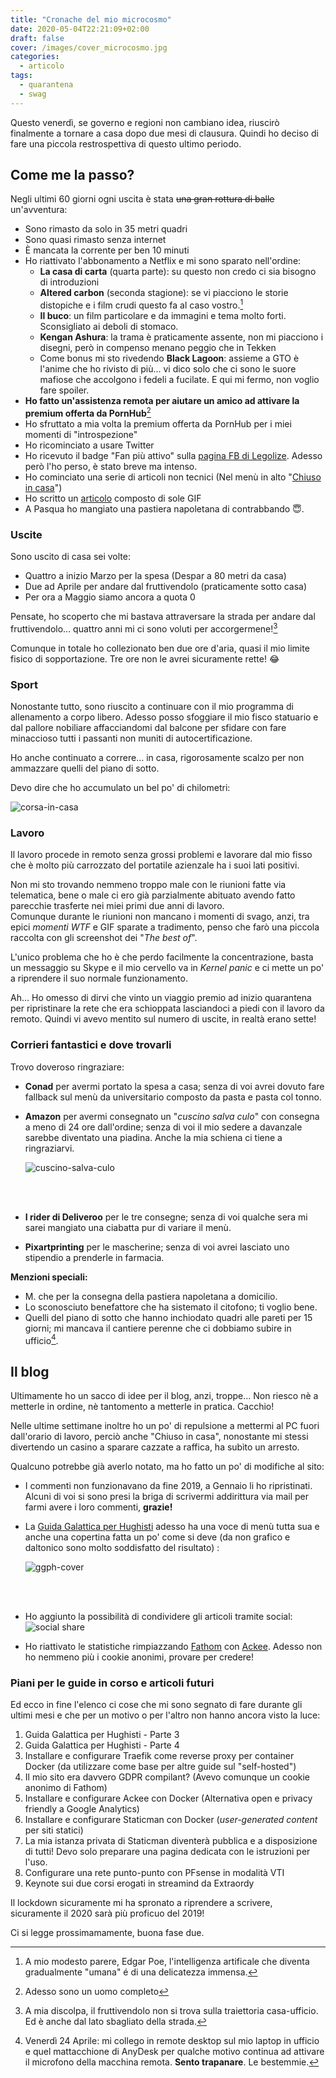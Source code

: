 ```yaml
---
title: "Cronache del mio microcosmo"
date: 2020-05-04T22:21:09+02:00
draft: false
cover: /images/cover_microcosmo.jpg
categories:
  - articolo
tags:
  - quarantena
  - swag
---
```

Questo venerdì, se governo e regioni non cambiano idea, riuscirò finalmente a tornare a casa dopo due mesi di clausura. Quindi ho deciso di fare una piccola restrospettiva di questo ultimo periodo.

## Come me la passo?
Negli ultimi 60 giorni ogni uscita è stata ~~una gran rottura di balle~~ un'avventura:

* Sono rimasto da solo in 35 metri quadri
* Sono quasi rimasto senza internet
* È mancata la corrente per ben 10 minuti
* Ho riattivato l'abbonamento a Netflix e mi sono sparato nell'ordine:
    * **La casa di carta** (quarta parte): su questo non credo ci sia bisogno di introduzioni
    * **Altered carbon** (seconda stagione): se vi piacciono le storie distopiche e i film crudi questo fa al caso vostro.[^A]
    * **Il buco**: un film particolare e da immagini e tema molto forti. Sconsigliato ai deboli di stomaco.
    * **Kengan Ashura**: la trama è praticamente assente, non mi piacciono i disegni, però in compenso menano peggio che in Tekken
    * Come bonus mi sto rivedendo **Black Lagoon**: assieme a GTO è l'anime che ho rivisto di più... vi dico solo che ci sono le suore mafiose che accolgono i fedeli a fucilate. E qui mi fermo, non voglio fare spoiler.
* **Ho fatto un'assistenza remota per aiutare un amico ad attivare la premium offerta da PornHub**[^B]
* Ho sfruttato a mia volta la premium offerta da PornHub per i miei momenti di "introspezione"
* Ho ricominciato a usare Twitter
* Ho ricevuto il badge "Fan più attivo" sulla [pagina FB di Legolize](https://www.facebook.com/legolizeofficial). Adesso però l'ho perso, è stato breve ma intenso.
* Ho cominciato una serie di articoli non tecnici (Nel menù in alto "[Chiuso in casa](/chiuso-in-casa)")
* Ho scritto un [articolo](/blog/post-muto) composto di sole GIF
* A Pasqua ho mangiato una pastiera napoletana di contrabbando 😇.

### Uscite
Sono uscito di casa sei volte:

* Quattro a inizio Marzo per la spesa (Despar a 80 metri da casa)
* Due ad Aprile per andare dal fruttivendolo (praticamente sotto casa)
* Per ora a Maggio siamo ancora a quota 0

Pensate, ho scoperto che mi bastava attraversare la strada per andare dal fruttivendolo...
quattro anni mi ci sono voluti per accorgermene![^0]

Comunque in totale ho collezionato ben due ore d'aria, quasi il mio limite fisico di sopportazione. Tre ore non le avrei sicuramente rette! 😂

### Sport
Nonostante tutto, sono riuscito a continuare con il mio programma di allenamento a corpo libero. Adesso posso sfoggiare il mio fisco statuario e dal pallore nobiliare affacciandomi dal balcone per sfidare con fare minaccioso tutti i passanti non muniti di autocertificazione.

Ho anche continuato a correre... in casa, rigorosamente scalzo per non ammazzare quelli del piano di sotto.

Devo dire che ho accumulato un bel po' di chilometri:

![corsa-in-casa](/images/corsa.jpg)

### Lavoro

Il lavoro procede in remoto senza grossi problemi e lavorare dal mio fisso che è molto più carrozzato del portatile azienzale ha i suoi lati positivi.

Non mi sto trovando nemmeno troppo male con le riunioni fatte via telematica, bene o male ci ero già parzialmente abituato avendo fatto parecchie trasferte nei miei primi due anni di lavoro.  
Comunque durante le riunioni non mancano i momenti di svago, anzi, tra epici *momenti WTF* e GIF sparate a tradimento, penso che farò una piccola raccolta con gli screenshot dei "*The best of*".

L'unico problema che ho è che perdo facilmente la concentrazione, basta un messaggio su Skype e il mio cervello va in *Kernel panic* e ci mette un po' a riprendere il suo normale funzionamento.

Ah... Ho omesso di dirvi che vinto un viaggio premio ad inizio quarantena per ripristinare la rete che era schioppata lasciandoci a piedi con il lavoro da remoto. Quindi vi avevo mentito sul numero di uscite, in realtà erano sette!

### Corrieri fantastici e dove trovarli

Trovo doveroso ringraziare:

* **Conad** per avermi portato la spesa a casa; senza di voi avrei dovuto fare fallback sul menù da universitario composto da pasta e pasta col tonno.

* **Amazon** per avermi consegnato un "*cuscino salva culo*" con consegna a meno di 24 ore dall'ordine; senza di voi il mio sedere a davanzale sarebbe diventato una piadina. Anche la mia schiena ci tiene a ringraziarvi.  

  ![cuscino-salva-culo](/images/cuscino-salva-culo.jpg)

  <br><br>

* **I rider di Deliveroo** per le tre consegne; senza di voi qualche sera mi sarei mangiato una ciabatta pur di variare il menù.

* **Pixartprinting** per le mascherine; senza di voi avrei lasciato uno stipendio a prenderle in farmacia.

**Menzioni speciali:**

* M. che per la consegna della pastiera napoletana a domicilio.
* Lo sconosciuto benefattore che ha sistemato il citofono; ti voglio bene.
* Quelli del piano di sotto che hanno inchiodato quadri alle pareti per 15 giorni; mi mancava il cantiere perenne che ci dobbiamo subire in ufficio[^1].

## Il blog
Ultimamente ho un sacco di idee per il blog, anzi, troppe... Non riesco nè a metterle
in ordine, nè tantomento a metterle in pratica. Cacchio!

Nelle ultime settimane inoltre ho un po' di repulsione a mettermi al PC fuori dall'orario di lavoro, perciò anche "Chiuso in casa", nonostante mi stessi divertendo un casino a sparare cazzate a raffica, ha subìto un arresto.

Qualcuno potrebbe già averlo notato, ma ho fatto un po' di modifiche al sito:

* I commenti non funzionavano da fine 2019, a Gennaio li ho ripristinati. Alcuni di voi si sono presi la briga di scrivermi addirittura via mail per farmi avere i loro commenti, **grazie!**

* La [Guida Galattica per Hughisti](/ggph) adesso ha una voce di menù tutta sua e anche una copertina fatta un po' come si deve (da non grafico e daltonico sono molto soddisfatto del risultato) :

  ![ggph-cover](/images/ggph/ggph_cover_00.png)  

  <br> <br>

* Ho aggiunto la possibilità di condividere gli articoli tramite social:  
  ![social share](/images/social-share.png)

* Ho riattivato le statistiche rimpiazzando [Fathom](https://github.com/usefathom/fathom) con [Ackee](https://github.com/electerious/Ackee). Adesso non ho nemmeno più i cookie anonimi, provare per credere!



### Piani per le guide in corso e articoli futuri

Ed ecco in fine l'elenco ci cose che mi sono segnato di fare durante gli ultimi mesi e che per un motivo o per l'altro non hanno ancora visto la luce:

1. Guida Galattica per Hughisti - Parte 3
2. Guida Galattica per Hughisti - Parte 4
3. Installare e configurare Traefik come reverse proxy per container Docker (da utilizzare come base per altre guide sul "self-hosted")
4. Il mio sito era davvero GDPR compilant? (Avevo comunque un cookie anonimo di Fathom)
5. Installare e configurare Ackee con Docker (Alternativa open e privacy friendly a Google Analytics)
6. Installare e configurare Staticman con Docker (*user-generated content* per siti statici)
7. La mia istanza privata di Staticman diventerà pubblica e a disposizione di tutti! Devo solo preparare una pagina dedicata con le istruzioni per l'uso.
8. Configurare una rete punto-punto con PFsense in modalità VTI
9. Keynote sui due corsi erogati in streamind da Extraordy

Il lockdown sicuramente mi ha spronato a riprendere a scrivere, sicuramente il 2020 sarà più proficuo del 2019!

Ci si legge prossimamamente, buona fase due.

[^B]:  Adesso sono un uomo completo

[^A]: A mio modesto parere, Edgar Poe, l'intelligenza artificale che diventa gradualmente "umana" é di una delicatezza immensa.
[^0]: A mia discolpa, il fruttivendolo non si trova sulla traiettoria casa-ufficio. Ed è anche dal lato sbagliato della strada.
[^1]: Venerdì 24 Aprile: mi collego in remote desktop sul mio laptop in ufficio e quel mattacchione di AnyDesk per qualche motivo continua ad attivare il microfono della macchina remota. **Sento trapanare**. Le bestemmie.

